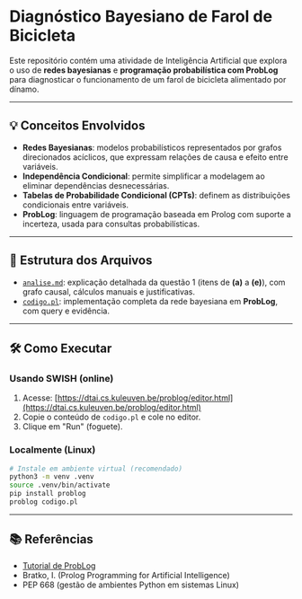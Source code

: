 # Diagnóstico Bayesiano de Farol de Bicicleta

Este repositório contém uma atividade de Inteligência Artificial que explora o uso de **redes bayesianas** e **programação probabilística com ProbLog** para diagnosticar o funcionamento de um farol de bicicleta alimentado por dínamo.

---

## :bulb: Conceitos Envolvidos

- **Redes Bayesianas**: modelos probabilísticos representados por grafos direcionados acíclicos, que expressam relações de causa e efeito entre variáveis.
- **Independência Condicional**: permite simplificar a modelagem ao eliminar dependências desnecessárias.
- **Tabelas de Probabilidade Condicional (CPTs)**: definem as distribuições condicionais entre variáveis.
- **ProbLog**: linguagem de programação baseada em Prolog com suporte a incerteza, usada para consultas probabilísticas.

---

## :page_facing_up: Estrutura dos Arquivos

- [`analise.md`](analise.md): explicação detalhada da questão 1 (itens de **(a)** a **(e)**), com grafo causal, cálculos manuais e justificativas.
- [`codigo.pl`](codigo.pl): implementação completa da rede bayesiana em **ProbLog**, com query e evidência.

---

## :hammer_and_wrench: Como Executar

### Usando SWISH (online)
1. Acesse: [https://dtai.cs.kuleuven.be/problog/editor.html](https://dtai.cs.kuleuven.be/problog/editor.html)
2. Copie o conteúdo de `codigo.pl` e cole no editor.
3. Clique em "Run" (foguete).

### Localmente (Linux)
```bash
# Instale em ambiente virtual (recomendado)
python3 -m venv .venv
source .venv/bin/activate
pip install problog
problog codigo.pl
```

---

## :books: Referências
- [Tutorial de ProbLog](https://dtai.cs.kuleuven.be/problog/tutorial/basic/02_bayes.html)
- Bratko, I. (Prolog Programming for Artificial Intelligence)
- PEP 668 (gestão de ambientes Python em sistemas Linux)
